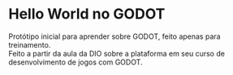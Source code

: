 # Hello World no GODOT
Protótipo inicial para aprender sobre GODOT, feito apenas para treinamento. <br>
Feito a partir da aula da DIO sobre a plataforma em seu curso de desenvolvimento de jogos com GODOT.
